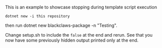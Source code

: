 This is an example to showcase stopping during template script execution

```
dotnet new -i this repository 
```

then run dotnet new blackclaws-package -n "Testing".

Change setup.sh to include the ```false``` at the end and rerun. See that you now have some previously hidden output printed only at the end.
